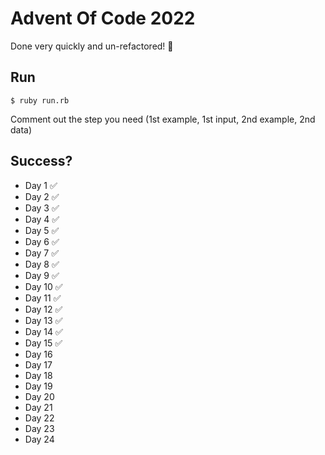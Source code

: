 # Advent Of Code 2022

Done very quickly and un-refactored! 🙂

## Run

`$ ruby run.rb`

Comment out the step you need (1st example, 1st input, 2nd example, 2nd data)

## Success?

- Day 1 ✅
- Day 2 ✅
- Day 3 ✅
- Day 4 ✅
- Day 5 ✅
- Day 6 ✅
- Day 7 ✅
- Day 8 ✅
- Day 9 ✅
- Day 10 ✅
- Day 11 ✅
- Day 12 ✅
- Day 13 ✅
- Day 14 ✅
- Day 15 ✅
- Day 16
- Day 17
- Day 18
- Day 19
- Day 20
- Day 21
- Day 22
- Day 23
- Day 24
